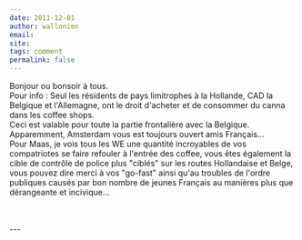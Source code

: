 ```yaml
---
date: 2011-12-01
author: wallonien
email: 
site: 
tags: comment
permalink: false
---
```


<p>Bonjour ou bonsoir à tous.<br />
Pour info : Seul les résidents de pays limitrophes à la Hollande, CAD la Belgique et l'Allemagne, ont le droit d'acheter et de consommer du canna dans les coffee shops.<br />
Ceci est valable pour toute la partie frontalière avec la Belgique.<br />
Apparemment, Amsterdam vous est toujours ouvert amis Français...<br />
Pour Maas, je vois tous les WE une quantité incroyables de vos compatriotes se faire refouler à l'entrée des coffee, vous êtes également la cible de contrôle de police plus &quot;ciblés&quot; sur les routes Hollandaise et Belge, vous pouvez dire merci à vos &quot;go-fast&quot; ainsi qu'au troubles de l'ordre publiques causés par bon nombre de jeunes Français au manières plus que dérangeante et incivique...<br />
<br />
<br />
        </p>
---